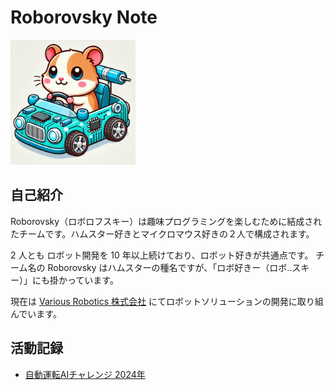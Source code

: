 # Roborovsky Note

<img src="https://github.com/Roborovsky-Racers/RoborovskyNote/blob/main/.images/roborovsky_logo.png?raw=true" width="200" />

## 自己紹介

Roborovsky（ロボロフスキー）は趣味プログラミングを楽しむために結成されたチームです。ハムスター好きとマイクロマウス好きの２人で構成されます。

2 人とも ロボット開発を 10 年以上続けており、ロボット好きが共通点です。
チーム名の Roborovsky はハムスターの種名ですが、「ロボ好きー（ロボ..スキー）」にも掛かっています。

現在は [Various Robotics 株式会社](https://www.various-robotics.com/) にてロボットソリューションの開発に取り組んでいます。

## 活動記録

- [自動運転AIチャレンジ 2024年](/AutomotiveAIChallenge/2024/index.md)